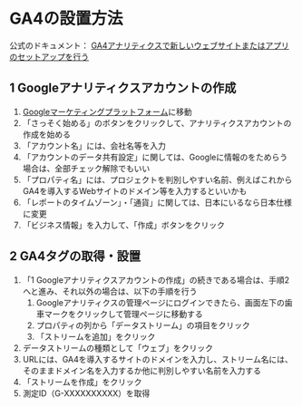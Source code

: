 # GA4の設置方法

公式のドキュメント：
[GA4アナリティクスで新しいウェブサイトまたはアプリのセットアップを行う](https://support.google.com/analytics/answer/9304153#zippy=%2C%E3%82%A6%E3%82%A7%E3%83%96%2Cgoogle-%E3%82%BF%E3%82%B0%E3%82%92%E3%82%A6%E3%82%A7%E3%83%96%E3%83%9A%E3%83%BC%E3%82%B8%E3%81%AB%E7%9B%B4%E6%8E%A5%E8%BF%BD%E5%8A%A0%E3%81%99%E3%82%8B)

## 1 Googleアナリティクスアカウントの作成

1. [Googleマーケティングプラットフォーム](https://marketingplatform.google.com/about/analytics/)に移動
2. 「さっそく始める」のボタンをクリックして、アナリティクスアカウントの作成を始める
3. 「アカウント名」には、会社名等を入力
4. 「アカウントのデータ共有設定」に関しては、Googleに情報のをためらう場合は、全部チェック解除でもいい
5. 「プロパティ名」には、プロジェクトを判別しやすい名前、例えばこれからGA4を導入するWebサイトのドメイン等を入力するといいかも
6. 「レポートのタイムゾーン」・「通貨」に関しては、日本にいるなら日本仕様に変更
7. 「ビジネス情報」を入力して、「作成」ボタンをクリック

## 2 GA4タグの取得・設置

1. 「1 Googleアナリティクスアカウントの作成」の続きである場合は、手順2へと進み、それ以外の場合は、以下の手順を行う
    1. Googleアナリティクスの管理ページにログインできたら、画面左下の歯車マークをクリックして管理ページに移動する
    2. プロパティの列から「データストリーム」の項目をクリック
    3. 「ストリームを追加」をクリック
2. データストリームの種類として「ウェブ」をクリック
3. URLには、GA4を導入するサイトのドメインを入力し、ストリーム名には、そのままドメイン名を入力するか他に判別しやすい名前を入力する
4. 「ストリームを作成」をクリック
5. 測定ID（G-XXXXXXXXXX）を取得